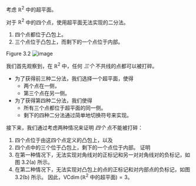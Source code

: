 考虑 ${\mathbb{R}}^{2}$ 中的超平面。

对于 ${\mathbb{R}}^{2}$ 中的四个点，使用超平面无法实现的二分法。 
1. 四个点都位于凸包上。 
2. 三个点位于凸包上，而剩下的一个点位于内部。

Figure 3.2 
![image](019145d2-cc04-715a-aec7-5f9a00e87681_9_352535.jpg)

我们首先观察到，在 ${\mathbb{R}}^{2}$ 中，任何 *三个* 不共线的点都可以被打碎。
- 为了获得前三种二分法，我们选择一个超平面，使得
  - 两个点在一侧，
  - 第三个点在另一侧。
- 为了获得第四种二分法，我们使得
  - 所有三个点都位于超平面的同一侧。
  - 剩下的四种二分法通过简单地切换符号来实现。

接下来，我们通过考虑两种情况来证明 *四个* 点不能被打碎：
1. 四个点位于由这四个点定义的凸包上，以及 
2. 四个点中的三个位于凸包上，剩下的一个点位于内部。
证明
1. 在第一种情况下，无法实现对角线对的正标记和另一对对角线对的负标记，如图 3.2(a) 所示。
2. 在第二种情况下，无法实现对凸包上的点的正标记和对内部点的负标记，如图 3.2(b) 所示。
因此，$\operatorname{VCdim} ({\mathbb{R}}^{2} \text{ 中的超平面}) = 3$。
